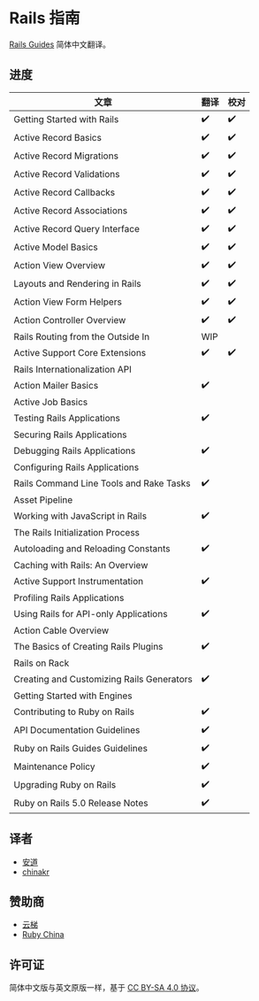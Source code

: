 # Rails 指南

[Rails Guides](http://guides.rubyonrails.org/) 简体中文翻译。

## 进度

| 文章 | 翻译 | 校对 |
|-----|-----|------|
| Getting Started with Rails | ✔️ | ✔️ |
| Active Record Basics | ✔️ | ✔️ |
| Active Record Migrations | ✔️ | ✔️ |
| Active Record Validations | ✔️ | ✔️ |
| Active Record Callbacks | ✔️ | ✔️ |
| Active Record Associations | ✔️ | ✔️ |
| Active Record Query Interface | ✔️ | ✔️ |
| Active Model Basics | ✔️ | ✔️ |
| Action View Overview | ✔️ | ✔️ |
| Layouts and Rendering in Rails | ✔️ | ✔️ |
| Action View Form Helpers | ✔️ | ✔️ |
| Action Controller Overview | ✔️ | ✔️ |
| Rails Routing from the Outside In | WIP | |
| Active Support Core Extensions | ✔️ | ✔️ |
| Rails Internationalization API | | |
| Action Mailer Basics | ✔️ | |
| Active Job Basics | | |
| Testing Rails Applications | ✔️ | |
| Securing Rails Applications | | |
| Debugging Rails Applications | ✔️ | |
| Configuring Rails Applications | | |
| Rails Command Line Tools and Rake Tasks | ✔️ | |
| Asset Pipeline | | |
| Working with JavaScript in Rails | ✔️ | |
| The Rails Initialization Process | | |
| Autoloading and Reloading Constants | ✔️ | |
| Caching with Rails: An Overview | | |
| Active Support Instrumentation | ✔️ | |
| Profiling Rails Applications |️ | |
| Using Rails for API-only Applications | ✔️ | |
| Action Cable Overview | | |
| The Basics of Creating Rails Plugins| ✔️ | |
| Rails on Rack | | |
| Creating and Customizing Rails Generators | ✔️ | |
| Getting Started with Engines | | |
| Contributing to Ruby on Rails | ✔️ | |
| API Documentation Guidelines | ✔️ | | 
| Ruby on Rails Guides Guidelines | ✔️ | |
| Maintenance Policy | ✔️ | |
| Upgrading Ruby on Rails | ✔️ | |
| Ruby on Rails 5.0 Release Notes | ✔️ | |

## 译者

- [安道](http://about.ac)
- [chinakr](https://github.com/chinakr)

## 赞助商

- [云梯](https://www.ytruby.com)
- [Ruby China](https://ruby-china.org)

## 许可证

简体中文版与英文原版一样，基于 [CC BY-SA 4.0 协议](https://creativecommons.org/licenses/by-sa/4.0/deed.zh)。
